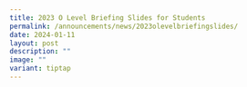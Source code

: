 ```yaml
---
title: 2023 O Level Briefing Slides for Students
permalink: /announcements/news/2023olevelbriefingslides/
date: 2024-01-11
layout: post
description: ""
image: ""
variant: tiptap
---
```

